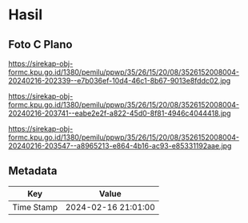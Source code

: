 # Hasil

## Foto C Plano

https://sirekap-obj-formc.kpu.go.id/1380/pemilu/ppwp/35/26/15/20/08/3526152008004-20240216-202339--e7b036ef-10d4-46c1-8b67-9013e8fddc02.jpg

https://sirekap-obj-formc.kpu.go.id/1380/pemilu/ppwp/35/26/15/20/08/3526152008004-20240216-203741--eabe2e2f-a822-45d0-8f81-4946c4044418.jpg

https://sirekap-obj-formc.kpu.go.id/1380/pemilu/ppwp/35/26/15/20/08/3526152008004-20240216-203547--a8965213-e864-4b16-ac93-e85331192aae.jpg


## Metadata

| Key        | Value               |
| ---------- | ------------------- |
| Time Stamp | 2024-02-16 21:01:00 |



